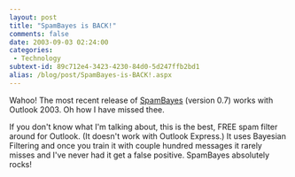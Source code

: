 ```yaml
---
layout: post
title: "SpamBayes is BACK!"
comments: false
date: 2003-09-03 02:24:00
categories:
 - Technology
subtext-id: 89c712e4-3423-4230-84d0-5d247ffb2bd1
alias: /blog/post/SpamBayes-is-BACK!.aspx
---
```



Wahoo! The most recent release of [SpamBayes](http://spambayes.sourceforge.net/windows.html) (version 0.7) works with Outlook 2003. Oh how I have missed thee.

If you don't know what I'm talking about, this is the best, FREE spam filter around for Outlook. (It doesn't work with Outlook Express.) It uses Bayesian Filtering and once you train it with couple hundred messages it rarely misses and I've never had it get a false positive. SpamBayes absolutely rocks!
